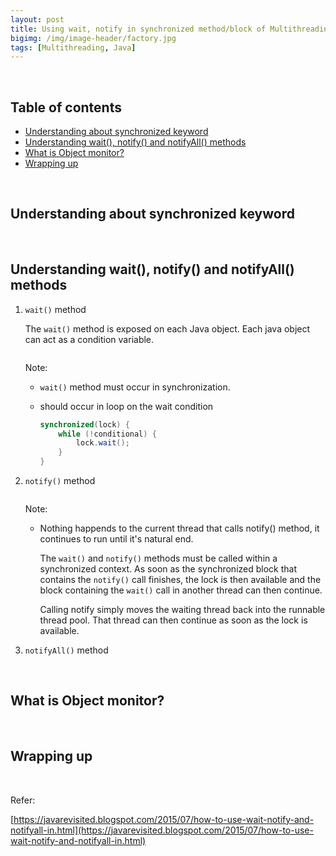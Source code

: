 ```yaml
---
layout: post
title: Using wait, notify in synchronized method/block of Multithreading Java
bigimg: /img/image-header/factory.jpg
tags: [Multithreading, Java]
---
```




<br>

## Table of contents
- [Understanding about synchronized keyword](#understanding-about-synchronized-keyword)
- [Understanding wait(), notify() and notifyAll() methods](#understanding-wait()-notify()-and-notifyAll()-methods)
- [What is Object monitor?](#what-is-object-monitor?)
- [Wrapping up](#wrapping-up)


<br>

## Understanding about synchronized keyword




<br>

## Understanding wait(), notify() and notifyAll() methods
1. ```wait()``` method

    The ```wait()``` method is exposed on each Java object. Each java object can act as a condition variable.

    ```java

    ```

    Note:
    - ```wait()``` method must occur in synchronization.
    - should occur in loop on the wait condition

        ```java
        synchronized(lock) {
            while (!conditional) {
                lock.wait();
            }
        }
        ```


2. ```notify()``` method

    ```java

    ```

    Note:
    - Nothing happends to the current thread that calls notify() method, it continues to run until it's natural end.

        The ```wait()``` and ```notify()``` methods must be called within a synchronized context. As soon as the synchronized block that contains the ```notify()``` call finishes, the lock is then available and the block containing the ```wait()``` call in another thread can then continue.

        Calling notify simply moves the waiting thread back into the runnable thread pool. That thread can then continue as soon as the lock is available.



3. ```notifyAll()``` method





<br>

## What is Object monitor?





<br>

## Wrapping up




<br>

Refer:

[https://javarevisited.blogspot.com/2015/07/how-to-use-wait-notify-and-notifyall-in.html](https://javarevisited.blogspot.com/2015/07/how-to-use-wait-notify-and-notifyall-in.html)